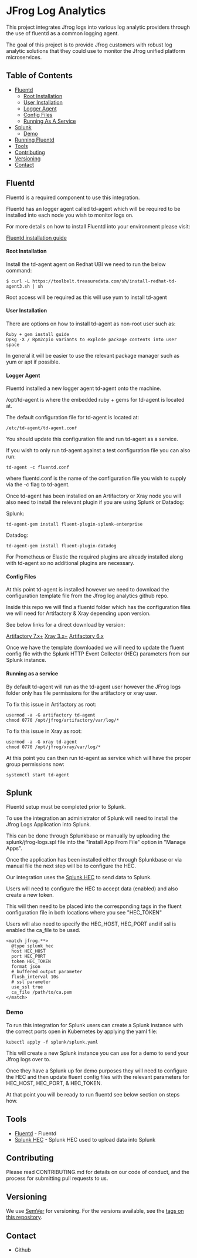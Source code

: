 # JFrog Log Analytics

This project integrates Jfrog logs into various log analytic providers through the use of fluentd as a common logging agent.

The goal of this project is to provide Jfrog customers with robust log analytic solutions that they could use to monitor the Jfrog unified platform microservices.

## Table of Contents

   * [Fluentd](#fluentd)
     * [Root Installation](#root-installation)
     * [User Installation](#user-installation)
     * [Logger Agent](#logger-agent)
     * [Config Files](#config-files)
     * [Running As A Service](#running-as-a-service)
   * [Splunk](#splunk)
     * [Demo](#demo)
   * [Running Fluentd](#running-fluentd)
   * [Tools](#tools)
   * [Contributing](#contributing)
   * [Versioning](#versioning)
   * [Contact](#contact)

## Fluentd 

Fluentd is a required component to use this integration.

Fluentd has an logger agent called td-agent which will be required to be installed into each node you wish to monitor logs on.

For more details on how to install Fluentd into your environment please visit:

[Fluentd installation guide](https://docs.fluentd.org/installation)

#### Root Installation

Install the td-agent agent on Redhat UBI we need to run the below command:

```
$ curl -L https://toolbelt.treasuredata.com/sh/install-redhat-td-agent3.sh | sh
```

Root access will be required as this will use yum to install td-agent

#### User Installation

There are options on how to install td-agent as non-root user such as:

``` 
Ruby + gem install guide
Dpkg -X / Rpm2cpio variants to explode package contents into user space
```

In general it will be easier to use the relevant package manager such as yum or apt if possible.

#### Logger Agent

Fluentd installed a new logger agent td-agent onto the machine.

/opt/td-agent is where the embedded ruby + gems for td-agent is located at.

The default configuration file for td-agent is located at:

```
/etc/td-agent/td-agent.conf
```

You should update this configuration file and run td-agent as a service.

If you wish to only run td-agent against a test configuration file you can also run:

```
td-agent -c fluentd.conf
```

where fluentd.conf is the name of the configuration file you wish to supply via the -c flag to td-agent.

Once td-agent has been installed on an Artifactory or Xray node you will also need to install the relevant plugin if you are using Splunk or Datadog:

Splunk:
```
td-agent-gem install fluent-plugin-splunk-enterprise
```

Datadog:
``` 
td-agent-gem install fluent-plugin-datadog
```

For Prometheus or Elastic the required plugins are already installed along with td-agent so no additional plugins are necessary.


#### Config Files
At this point td-agent is installed however we need to download the configuration template file from the Jfrog log analytics github repo.

Inside this repo we will find a fluentd folder which has the configuration files we will need for Artifactory & Xray depending upon version.

See below links for a direct download by version:

[Artifactory 7.x+](https://github.com/jfrog/log-analytics/blob/master/fluentd/fluent.conf.rt)
[Xray 3.x+](https://github.com/jfrog/log-analytics/blob/master/fluentd/fluent.conf.xray)
[Artifactory 6.x](https://github.com/jfrog/log-analytics/blob/master/fluentd/fluent.conf.rt6)

Once we have the template downloaded we will need to update the fluent config file with the Splunk HTTP Event Collector (HEC) parameters from our Splunk instance.

#### Running as a service

By default td-agent will run as the td-agent user however the JFrog logs folder only has file permissions for the artifactory or xray user.

To fix this issue in Artifactory as root:

``` 
usermod -a -G artifactory td-agent
chmod 0770 /opt/jfrog/artifactory/var/log/*
```

To fix this issue in Xray as root:

``` 
usermod -a -G xray td-agent
chmod 0770 /opt/jfrog/xray/var/log/*
```

At this point you can then run td-agent as service which will have the proper group permissions now:

```
systemctl start td-agent
```

## Splunk

Fluentd setup must be completed prior to Splunk.

To use the integration an administrator of Splunk will need to install the Jfrog Logs Application into Splunk.

This can be done through Splunkbase or manually by uploading the splunk/jfrog-logs.spl file into the "Install App From File" option in "Manage Apps".

Once the application has been installed either through Splunkbase or via manual file the next step will be to configure the HEC.

Our integration uses the [Splunk HEC](https://dev.splunk.com/enterprise/docs/dataapps/httpeventcollector/) to send data to Splunk.

Users will need to configure the HEC to accept data (enabled) and also create a new token.

This will then need to be placed into the corresponding tags in the fluent configuration file in both locations where you see "HEC_TOKEN"

Users will also need to specify the HEC_HOST, HEC_PORT and if ssl is enabled the ca_file to be used.

``` 
<match jfrog.**>
  @type splunk_hec
  host HEC_HOST
  port HEC_PORT
  token HEC_TOKEN
  format json
  # buffered output parameter
  flush_interval 10s
  # ssl parameter
  use_ssl true
  ca_file /path/to/ca.pem
</match>
```

### Demo

To run this integration for Splunk users can create a Splunk instance with the correct ports open in Kubernetes by applying the yaml file:

``` 
kubectl apply -f splunk/splunk.yaml
```

This will create a new Splunk instance you can use for a demo to send your Jfrog logs over to.

Once they have a Splunk up for demo purposes they will need to configure the HEC and then update fluent config files with the relevant parameters for HEC_HOST, HEC_PORT, & HEC_TOKEN.

At that point you will be ready to run fluentd see below section on steps how.

## Tools
* [Fluentd](https://www.fluentd.org) - Fluentd
* [Splunk HEC](https://dev.splunk.com/enterprise/docs/dataapps/httpeventcollector/) - Splunk HEC used to upload data into Splunk

## Contributing
Please read CONTRIBUTING.md for details on our code of conduct, and the process for submitting pull requests to us.

## Versioning
We use [SemVer](http://semver.org/) for versioning. For the versions available, see the [tags on this repository](https://github.com/your/project/tags).

## Contact
* Github
